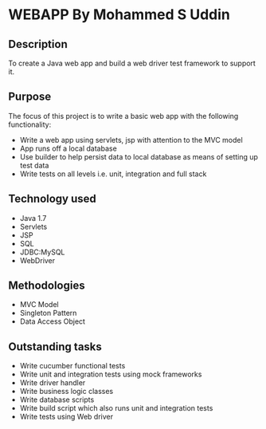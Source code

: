 WEBAPP By Mohammed S Uddin
==========================

Description
-----------
To create a Java web app and build a web driver test framework to support it.

Purpose
-------
The focus of this project is to write a basic web app with the following functionality:
- Write a web app using servlets, jsp with attention to the MVC model
- App runs off a local database
- Use builder to help persist data to local database as means of setting up test data
- Write tests on all levels i.e. unit, integration and full stack

Technology used
---------------
- Java 1.7
- Servlets
- JSP
- SQL
- JDBC:MySQL
- WebDriver

Methodologies
-------------
- MVC Model
- Singleton Pattern
- Data Access Object

Outstanding tasks
-----------------
- Write cucumber functional tests
- Write unit and integration tests using mock frameworks
- Write driver handler
- Write business logic classes
- Write database scripts
- Write build script which also runs unit and integration tests
- Write tests using Web driver